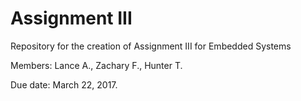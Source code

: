 # Assignment III


Repository for the creation of Assignment III for Embedded Systems

Members: Lance A., Zachary F., Hunter T.

Due date: March 22, 2017.
